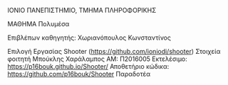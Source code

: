 
ΙΟΝΙΟ ΠΑΝΕΠΙΣΤΗΜΙΟ, ΤΜΗΜΑ ΠΛΗΡΟΦΟΡΙΚΗΣ

ΜΑΘΗΜΑ
Πολυμέσα

Επιβλέπων καθηγητής: Χωριανόπουλος Κωνσταντίνος

Επιλογή Εργασίας
Shooter (https://github.com/ioniodi/shooter)
Στοιχεία φοιτητή
Μπούκλης Χαράλαμπος
ΑΜ: Π2016005
Εκτελέσιμο: https://p16bouk.github.io/Shooter/
Αποθετήριο κώδικα: https://github.com/p16bouk/Shooter
Παραδοτέα
